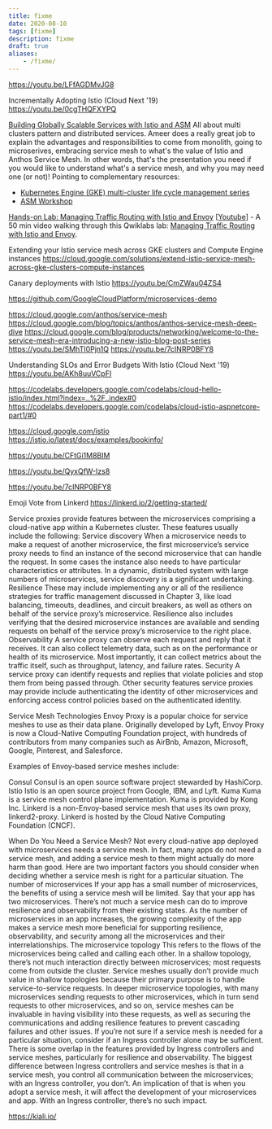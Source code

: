 ```yaml
---
title: fixme
date: 2020-08-10
tags: [fixme]
description: fixme
draft: true
aliases:
    - /fixme/
---
```

https://youtu.be/LFfAGDMvJG8

Incrementally Adopting Istio (Cloud Next '19)
https://youtu.be/0cgTHQFXYPQ

[Building Globally Scalable Services with Istio and ASM](https://youtu.be/clu7t0LVhcw)
All about multi clusters pattern and distributed services. Ameer does a really great job to explain the advantages and responsibilities to come from monolith, going to microserives, embracing service mesh to what's the value of Istio and Anthos Service Mesh. In other words, that's the presentation you need if you would like to understand what's a service mesh, and why you may need one (or not)!
Pointing to complementary resources:
- [Kubernetes Engine (GKE) multi-cluster life cycle management series](http://bit.ly/gke-multicluster-lifecycle)
- [ASM Workshop](http://bit.ly/asm-workshop)

[Hands-on Lab: Managing Traffic Routing with Istio and Envoy](https://cloudonair.withgoogle.com/events/next20-studyjam/watch?talk=w7-talk-2) [[Youtube](https://youtu.be/J0bEeh5P9hE)]
    - A 50 min video walking through this Qwiklabs lab: [Managing Traffic Routing with Istio and Envoy](https://www.qwiklabs.com/focuses/8456?parent=catalog).

Extending your Istio service mesh across GKE clusters and Compute Engine instances
https://cloud.google.com/solutions/extend-istio-service-mesh-across-gke-clusters-compute-instances

Canary deployments with Istio
https://youtu.be/CmZWau04ZS4

https://github.com/GoogleCloudPlatform/microservices-demo

https://cloud.google.com/anthos/service-mesh
https://cloud.google.com/blog/topics/anthos/anthos-service-mesh-deep-dive
https://cloud.google.com/blog/products/networking/welcome-to-the-service-mesh-era-introducing-a-new-istio-blog-post-series
https://youtu.be/SMhTI0Pjn1Q
https://youtu.be/7cINRP0BFY8

Understanding SLOs and Error Budgets With Istio (Cloud Next '19)
https://youtu.be/AKh8uuVCpFI

https://codelabs.developers.google.com/codelabs/cloud-hello-istio/index.html?index=..%2F..index#0
https://codelabs.developers.google.com/codelabs/cloud-istio-aspnetcore-part1/#0

https://cloud.google.com/istio
https://istio.io/latest/docs/examples/bookinfo/

https://youtu.be/CFtGi1M8BIM

https://youtu.be/QyxQfW-Izs8

https://youtu.be/7cINRP0BFY8

Emoji Vote from Linkerd
https://linkerd.io/2/getting-started/

Service proxies provide features between the microservices comprising a cloud-native app within a Kubernetes cluster. These features usually include the following:
Service discovery
When a microservice needs to make a request of another microservice, the first microservice’s service proxy needs to find an instance of the second microservice that can handle the request. In some cases the instance also needs to have particular characteristics or attributes. In a dynamic, distributed system with large numbers of microservices, service discovery is a significant undertaking.
Resilience
These may include implementing any or all of the resilience strategies for traffic management discussed in Chapter 3, like load balancing, timeouts, deadlines, and circuit breakers, as well as others on behalf of the service proxy’s microservice. Resilience also includes verifying that the desired microservice instances are available and sending requests on behalf of the service proxy’s microservice to the right place.
Observability
A service proxy can observe each request and reply that it receives. It can also collect telemetry data, such as on the performance or health of its microservice. Most importantly, it can collect metrics about the traffic itself, such as throughput, latency, and failure rates.
Security
A service proxy can identify requests and replies that violate policies and stop them from being passed through. Other security features service proxies may provide include authenticating the identity of other microservices and enforcing access control policies based on the authenticated identity.

Service Mesh Technologies
Envoy Proxy is a popular choice for service meshes to use as their data plane. Originally developed by Lyft, Envoy Proxy is now a Cloud-Native Computing Foundation project, with hundreds of contributors from many companies such as AirBnb, Amazon, Microsoft, Google, Pinterest, and Salesforce.

Examples of Envoy-based service meshes include:

Consul
Consul is an open source software project stewarded by HashiCorp.
Istio
Istio is an open source project from Google, IBM, and Lyft.
Kuma
Kuma is a service mesh control plane implementation. Kuma is provided by Kong Inc.
Linkerd is a non-Envoy-based service mesh that uses its own proxy, linkerd2-proxy. Linkerd is hosted by the Cloud Native Computing Foundation (CNCF).

When Do You Need a Service Mesh?
Not every cloud-native app deployed with microservices needs a service mesh. In fact, many apps do not need a service mesh, and adding a service mesh to them might actually do more harm than good. Here are two important factors you should consider when deciding whether a service mesh is right for a particular situation.
The number of microservices
If your app has a small number of microservices, the benefits of using a service mesh will be limited. Say that your app has two microservices. There’s not much a service mesh can do to improve resilience and observability from their existing states.
As the number of microservices in an app increases, the growing complexity of the app makes a service mesh more beneficial for supporting resilience, observability, and security among all the microservices and their interrelationships.
The microservice topology
This refers to the flows of the microservices being called and calling each other. In a shallow topology, there’s not much interaction directly between microservices; most requests come from outside the cluster. Service meshes usually don’t provide much value in shallow topologies because their primary purpose is to handle service-to-service requests.
In deeper microservice topologies, with many microservices sending requests to other microservices, which in turn send requests to other microservices, and so on, service meshes can be invaluable in having visibility into these requests, as well as securing the communications and adding resilience features to prevent cascading failures and other issues.
If you’re not sure if a service mesh is needed for a particular situation, consider if an Ingress controller alone may be sufficient. There is some overlap in the features provided by Ingress controllers and service meshes, particularly for resilience and observability.
The biggest difference between Ingress controllers and service meshes is that in a service mesh, you control all communication between the microservices; with an Ingress controller, you don’t. An implication of that is when you adopt a service mesh, it will affect the development of your microservices and app. With an Ingress controller, there’s no such impact.

https://kiali.io/